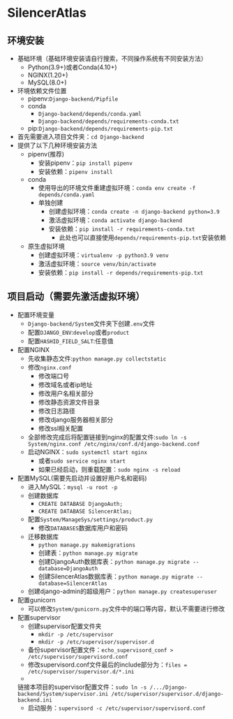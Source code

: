 # SilencerAtlas

## 环境安装

- 基础环境（基础环境安装请自行搜索，不同操作系统有不同安装方法）
    - Python(3.9+)或者Conda(4.10+)
    - NGINX(1.20+)
    - MySQL(8.0+)
- 环境依赖文件位置
    - pipenv:`Django-backend/Pipfile`
    - conda
        - `Django-backend/depends/conda.yaml`
        - `Django-backend/depends/requirements-conda.txt`
    - pip:`Django-backend/depends/requirements-pip.txt`
- 首先需要进入项目文件夹：`cd Django-backend`
- 提供了以下几种环境安装方法
    - pipenv(推荐)
        - 安装pipenv：`pip install pipenv`
        - 安装依赖：`pipenv install`
    - conda
        - 使用导出的环境文件重建虚拟环境：`conda env create -f depends/conda.yaml`
        - 单独创建
            - 创建虚拟环境：`conda create -n django-backend python=3.9`
            - 激活虚拟环境：`conda activate django-backend`
            - 安装依赖：`pip install -r requirements-conda.txt`
                - 此处也可以直接使用`depends/requirements-pip.txt`安装依赖
    - 原生虚拟环境
        - 创建虚拟环境：`virtualenv -p python3.9 venv`
        - 激活虚拟环境：`source venv/bin/activate`
        - 安装依赖：`pip install -r depends/requirements-pip.txt`

## 项目启动（需要先激活虚拟环境）

- 配置环境变量
    - `Django-backend/System`文件夹下创建`.env`文件
    - 配置`DJANGO_ENV`:`develop`或者`product`
    - 配置`HASHID_FIELD_SALT`:任意值
- 配置NGINX
    - 先收集静态文件:`python manage.py collectstatic`
    - 修改`nginx.conf`
        - 修改端口号
        - 修改域名或者ip地址
        - 修改用户名相关部分
        - 修改静态资源文件目录
        - 修改日志路径
        - 修改django服务器相关部分
        - 修改ssl相关配置
    - 全部修改完成后将配置链接到nginx的配置文件:`sudo ln -s System/nginx.conf /etc/nginx/conf.d/django-backend.conf`
    - 启动NGINX：`sudo systemctl start nginx`
        - 或者`sudo service nginx start`
        - 如果已经启动，则重载配置：`sudo nginx -s reload`
- 配置MySQL(需要先启动并设置好用户名和密码)
    - 进入MySQL：`mysql -u root -p`
    - 创建数据库
        - `CREATE DATABASE DjangoAuth;`
        - `CREATE DATABASE SilencerAtlas;`
    - 配置`System/ManageSys/settings/product.py`
        - 修改`DATABASES`数据库用户和密码
    - 迁移数据库
        - `python manage.py makemigrations`
        - 创建表：`python manage.py migrate`
        - 创建DjangoAuth数据库表：`python manage.py migrate --database=DjangoAuth`
        - 创建SilencerAtlas数据库表：`python manage.py migrate --database=SilencerAtlas`
    - 创建django-admin的超级用户：`python manage.py createsuperuser`
- 配置gunicorn
    - 可以修改`System/gunicorn.py`文件中的端口等内容，默认不需要进行修改
- 配置supervisor
    - 创建supervisor配置文件夹
        - `mkdir -p /etc/supervisor`
        - `mkdir -p /etc/supervisor/supervisor.d`
    - 备份supervisor配置文件：`echo_supervisord_conf > /etc/supervisor/supervisord.conf`
    - 修改supervisord.conf文件最后的include部分为：`files = /etc/supervisor/supervisor.d/*.ini`
    -
  链接本项目的supervisor配置文件：`sudo ln -s /.../Django-backend/System/supervisor.ini /etc/supervisor/supervisor.d/django-backend.ini`
    - 启动服务：`supervisord -c /etc/supervisor/supervisord.conf`